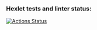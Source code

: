 ### Hexlet tests and linter status:
[![Actions Status](https://github.com/krass7/layout-designer-project-59/workflows/hexlet-check/badge.svg)](https://github.com/krass7/layout-designer-project-59/actions)